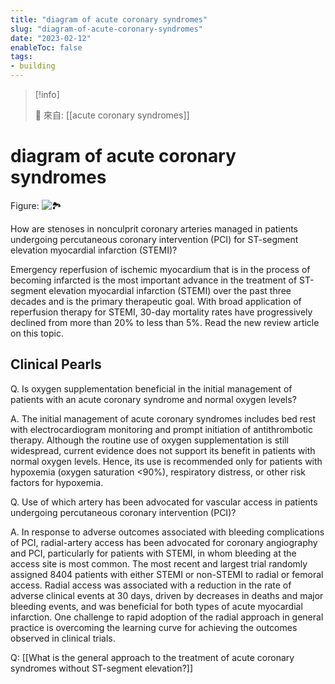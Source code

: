 ```yaml
---
title: "diagram of acute coronary syndromes"
slug: "diagram-of-acute-coronary-syndromes"
date: "2023-02-12"
enableToc: false
tags:
- building
---
```


> [!info]
>
> 🌱 來自: [[acute coronary syndromes]]

# diagram of acute coronary syndromes

Figure: ![🏞️](https://i.imgur.com/RWNroIY.jpg)

How are stenoses in nonculprit coronary arteries managed in patients undergoing percutaneous coronary intervention (PCI) for ST-segment elevation myocardial infarction (STEMI)?

Emergency reperfusion of ischemic myocardium that is in the process of becoming infarcted is the most important advance in the treatment of ST-segment elevation myocardial infarction (STEMI) over the past three decades and is the primary therapeutic goal. With broad application of reperfusion therapy for STEMI, 30-day mortality rates have progressively declined from more than 20% to less than 5%. Read the new review article on this topic.

## Clinical Pearls

Q. Is oxygen supplementation beneficial in the initial management of patients with an acute coronary syndrome and normal oxygen levels?

A. The initial management of acute coronary syndromes includes bed rest with electrocardiogram monitoring and prompt initiation of antithrombotic therapy. Although the routine use of oxygen supplementation is still widespread, current evidence does not support its benefit in patients with normal oxygen levels. Hence, its use is recommended only for patients with hypoxemia (oxygen saturation <90%), respiratory distress, or other risk factors for hypoxemia.

Q. Use of which artery has been advocated for vascular access in patients undergoing percutaneous coronary intervention (PCI)?

A. In response to adverse outcomes associated with bleeding complications of PCI, radial-artery access has been advocated for coronary angiography and PCI, particularly for patients with STEMI, in whom bleeding at the access site is most common. The most recent and largest trial randomly assigned 8404 patients with either STEMI or non-STEMI to radial or femoral access. Radial access was associated with a reduction in the rate of adverse clinical events at 30 days, driven by decreases in deaths and major bleeding events, and was beneficial for both types of acute myocardial infarction. One challenge to rapid adoption of the radial approach in general practice is overcoming the learning curve for achieving the outcomes observed in clinical trials.


Q: [[What is the general approach to the treatment of acute coronary syndromes without ST-segment elevation?]]
